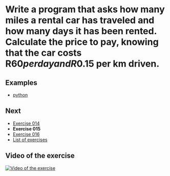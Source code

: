 # Write a program that asks how many miles a rental car has traveled and how many days it has been rented. Calculate the price to pay, knowing that the car costs R$60 per day and R$0.15 per km driven.

## Examples

- [python](python)

## Next

- [Exercise 014](../014)
- **Exercise 015**
- [Exercise 016](../016)
- [List of exercises](../)

## Video of the exercise

[![Video of the exercise](https://img.youtube.com/vi/I4NYUeetLAc/maxresdefault.jpg)](https://youtu.be/I4NYUeetLAc)
